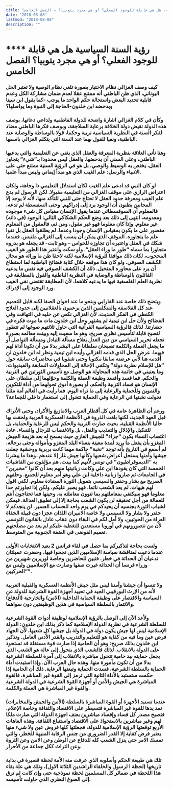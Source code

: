 ```yaml
---
title: "رؤية السنة السياسية، هل هي قابلة للوجود الفعلي؟ أو هي مجرد يتوبيا؟ – الفصل الخامس"
date: "2018-08-08"
lastmod: "2018-08-08"
description: ""
---
```

# **** **رؤية السنة السياسية هل هي قابلة للوجود الفعلي؟ أو هي مجرد يتوبيا؟ الفصل الخامس**

### كيف وصف الغزالي نظام الاختيار بصورة تلغي نظام الوصية ولا تعتبر الحل اليوناني، الذي ظن الباطني أنه ممتنع عقلا لعدم ضمان مشاركة الكل وعدم قابلية تحديد البعض واستحالة حكم الواحد ما يوجب -كما يقول ابن سينا ويدحضه ابن خلدون-الحاجة إلى النبوة وما يواصلها؟

### وكأن في كلام الغزالي اشارة واضحة للدولة الفاطمية ولداعي دعاتها، بوصف هذه الدولة نقيض دولة الخلافة برعاية السلاجقة، وبوصف فكرها الباطني مضاد لفكر السنة في النظرية السياسية تربية وحكما، قولا بالوساطة والوصاية عند الباطنية، ونفيا للقول بهما عند السنة التي يتكلم الغزالي باسمها.

### وهنا تأتي العلاقة بنظرية المعرفة والعقل الذي يغني عن التعليمية والتي يدعيها الباطني، وعلى السني أن يدحضها. والعقل ليس محدودا بـ”شيء” يتجاوز العقل، يختص به الوسيط والوصي، بل هو في الرؤية السنية ممتنع حتى على الانبياء والرسل: علم الغيب الذي هو مبدأ إيماني وليس مبدأ علميا.

### لو كان النبي قد ادعى علم الغيب لكان استدلال التعليمي ذا وجاهة، ولكان اعتراض الرازي على موقف الغزالي من التعليمية مقبولا. لكن الرسول لم يدع علم الغيب ومعرفة حدود العقل لا تحتاج حتى للنبي للتأكد منها، لأنه لا يوجد إلا المجانين يظنون أن الوجود يرد إلى إدراكهم. وحتى السفسطة لم تدعه. فالمعلوم أن السوفسطائي عندما يقول الإنسان مقياس كل شيء موجوده ومعدومه، انتهى إلى ذلك بعد وضع الحكم الشكاكي التالي: الوجود (في ذاته) غير معلوم. وإذا كان معلوما فهو غير مقول، ومن ثم، فالمقول من المعلوم مقصور على ما يكون بمقياس الإنسان وجودا وعدما. لم يطلقوا العقل بل نفوا علم ما يتجاوزه. الموقف الذي يمكن أن ينسب إلى الغزالي ملتبس. فعندما شكك في العقل واعتبره أن تجاوزه للحواس – وهو ثابت- قد يجعله هو بدروه متجاوزا بما سماه “طور ما وراء العقل”. ولو سكت واعتبر هذا الطور هو الغيب المحجوب، لكان ذلك موافقا للرؤية الإسلامية لكنه لاحقا ظن ما ورائه هو مجال الكشف الصوفي. ولو كان هذا موقفه خلال كتابة فضائح الباطنية لما استطاع أن يرد على محاوره المتخيل. ذلك أن الكشف الصوفي فيه نفس ما يدعيه القائلون بالوساطة والوصاية في النظرية الباطنية والقول بالمطابقة في نظرية العلم الفلسفية فيها ما يدعيه كلاهما، لأن المطابقة تقتضي نفي الغيب ورد الوجود إلى الإدراك.

### ويتضح ذلك خاصة عند الفارابي وبنحو ما عند اخوان الصفا لكنه قابل للتعميم عند كل الفلاسفة والمتكلمين الذين يزعمون بالعقلانيين إلى حدود العلاج الكنطي في الفكر الحديث، لأن الغزالي نكص عن حليه في التهافت وفي الفضائح ولأن حل ابن تيمية لم يشتهر وحل ابن خلدون مات ما موت فكره في حضارتنا. لذلك فالرؤية السياسية القرآنية التي حاول ثلاثتهم صوغها لم تتطور لتصبح قابلة لتأسيس نظري صريح، وهو ما سعيت إليه وبينت معالمه بصورة تجعله تحرير السياسي من دين العدل بعلاج مسألة التبادل ومسألة التواصل أو ما يجعل العملة والكلمة تصبحان سلطانا على البشر بدلا من أن تكونا أداة لهم فيهما. عرض الحل الذي قدمه الغزالي وأيده ابن تيمية ونظر له ابن خلدون لن أقدمه هنا لأني عرضته سابقا مكتوبا وحتى شفويا في محاضرات سابقة حول “هل للإسلام نظرية دولة” وتكفي الإحالة إلى المحاولات السابقة والفيديوات، وما يعنيني في خاتمة هذه المحاولة هو الوصل مع تأسيس الثورتين في التربية والحكم. فما فسد وأفسد وظيفة العملة والكلمة وحوّلهما إلى سلطان على الإنسان هو فساد التربية والحكم، أو بصورة أدوق تحولهما من أداة للتكوين والتموين وللحماية والرعاية إلى ما نراه اليوم. فما رأيت في العالم أمة مثلنا تحولت نخبتها في الرعاية وفي الحماية تتحول إلى استعمار داخلي للجماعة؟

### ورغم أن الظاهرة عامة في كل أقطار العرب والامازيغ والأكراد، وحتى الأتراك قبل العهد الجديد، لكنها بلغت الذروة في الأنظمة العسكرية العربية ولحقت بها حاليا الأنظمة القبلية، بحيث صارت التربية والحكم ليس للرعاية والحماية، بل للتنكيل والإذلال والتعذيب والقتل، بل والاغتصاب للرجال والنساء. عادة اغتصاب النساء يكون “جزاء” للجيش الغازي حيث يسمح له بعد هزيمة الجيش المغزو بأن يفعل ما يريد لمدة معينة بنساء البلد المغزو وبأمواله وحتى برجاله. لم أسمع في التاريخ بأنه توجد “نخبة” حاكمة مهما كانت بربرية ووحشية جعلت جيشها وأمنها يستحل أعراض شعبها وكأنها جيش غاز إلا عندهم. وهذا ما يبشرنا به “الديموقراطيون” في تونس لأنهم كما بينت، هم مؤلفون من الفاشيات الخمسة التي كان يقودها ابن علي وكانت زبانيتها منهم بعد أن كانوا “مخبرين” في الجامعات ثم صاروا زبانية داخلية ابن علي وهو أمر معلوم للجميع. وحلفهم الصريح مع بشار وحفتر والسيسي بتمويل الثورة المضادة معلوم. لكني اقول لهم هيهات. لم يعد الشعب نائما. فهو يصبر عليكم، ولكن إذا تجاوزتم حدا معلوما فهو سيكتفي بمعاملتهم بما تنوون معاملته به. وحينها فما تحتاجون أنتم للعمالة من أجل تحقيقه لن يكون الشعب بحاجة إلا إلى تطبيق العدالة. فيمكن لشباب الثورة بجنسيه أن يحيدكم في يوم واحد للحساب العسير. لن ينجدكم لا حفتر ولا بشار ولا السيسي ولا خاصة الاميران اللذان عجزا دون قبيلة الحفاة العراة من الحوثيين، ولا أمل لكم في البقاء دون عقاب عادل بالقانون التونسي لأن من تتصورونهم في أوروبا مستعدين للتغطية عليكم لم يعد من مصلحتهم تعميم الفوضى في الضفة الجنوبية من المتوسط.

### ولست بحاجة لتذكيركم بما حصل في لقاء فرانس 2 بعيد الانتخابات الأولى عندما دعيت لمناقشة سياسة الإسلاميين الذين نجحوا فيها، وحضرت عميلتان تدعيان أن الحداثة في خطر. فتبين للحاضرين وخاصة لوزيرين شهيرين من وزراء فرنسا أن الحداثة غيرت صفها وصارت مع الإسلاميين وليس مع “الحركيين”.

### ولا تنسوا أن جيشنا وأمننا ليس مثل جيش الأنظمة العسكرية والقبلية العربية لأنه من الإرث البورقيبي الجيد في تحييد أجهزة القوة الشرعية للدولة عن السياسة والاقتصار على وظيفة الحماية الداخلية (الامن) والخارجية (الدفاع) والائتمار بالسلطة السياسية في هذين الوظيفتين دون سواهما.

### ولأعد الآن إلى الوصل بالرؤية الإسلامية لوظيفة أدوات القوة الشرعية للسلطة الشرعية في نظرية الدولة الإسلامية كما ذكر بذلك ابن خلدون: الدولة الإسلامية ليس لها جيش يكون دولة في الدولة بل جيشها كل شعبها، لأن الجهاد فرض عين وما فيه من كفاية هو للتعليم والتدريب والقدر الأدنى العامل. وتذكير ابن خلدون بذلك صريح: وهو أن الحامية إذا صارت قوة مستقلة قد تستحوذ على الدولة بالانقلاب. لذلك فالشعب الذي يتحول إلى عالة هو الشعب الذي يجعل حمايته بيد حامية تتحول مباشرة بالانقلاب إلى آمرة للسلطة الشرعية بدلا من أن تكون مأمورة منها. وهذه حال العرب الآن. وإذا استبدت أداة الحماية بالسلطة الشرعية، فسدت الحماية وتبعتها الرعاية. ذلك أن الحامية إذا حكمت ستستبد بالأداة الثانية التي ترمز إلى القوة غير المباشرة. فالقوة المباشرة هي الجيش والأمن أو أجهزة القوة الشرعية في الدولة الشرعية والقوة غير المباشرة هي العملة والكلمة.

### عندما تستبد الأجهزة أو القوة المباشرة بالسلطة (الأمن والجيش والمخابرات) تمد يدها للقوة غير المباشرة فتسيطر على الاقتصاد والثقافة وخاصة الإعلام. فتصبح مصدر كل فساد وإفساد مباشرين بعنف اجهزة الدولة التي صارت ملكا لهم وغير مباشرين بالاستحواذ على الاقتصاد واستتباع الثقافة. وهذه العاهات الأربع توقعتها الرؤية الإسلامية للدولة، فجعلتها كلها فروض عين ولا شيء منها يعتبر فرض كفاية إلا القدر الضروري من جنس الرقابة المنبهة للخطر، والتي تمسك الامر حتى ينزل الشعب كله للدفاع عن الوطن وعن الامن وعن الثروة وعن التراث ككل جماعة من الأحرار.

### تلك هي طبيعة الحكم وأسلوبه الذي عرفت منه الأمة لحظة قصيرة في بداية تاريخها (لحظة ا لرسول والخلفاء الراشدين الثلاثة الاول)، وتلك هي علة بقاء هذا اللحظة في ضمائر كل المسلمين لحظة نموذجية حتى وإن كانت لم ترق إلى الصوغ النظري الذي حاولت تأسيسه.

###